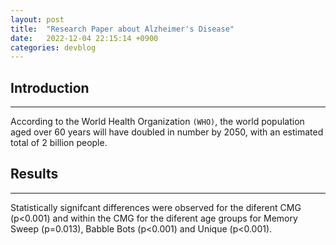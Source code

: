 ```yaml
---
layout: post
title:  "Research Paper about Alzheimer's Disease"
date:   2022-12-04 22:15:14 +0900
categories: devblog
---
```

## Introduction

---

According to the World Health Organization `(WHO)`, the world population aged over 60 years will have doubled in number by 2050, with an estimated total of 2 billion people.

## Results

---

Statistically signifcant differences were observed for the diferent CMG (p<0.001) and within the CMG for the diferent age groups for Memory Sweep (p=0.013), Babble Bots (p<0.001) and Unique (p<0.001).

